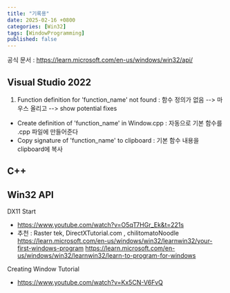 ```yaml
---
title: "기록용"
date: 2025-02-16 +0800
categories: [Win32]
tags: [WindowProgramming]
published: false
---
```


공식 문서 : https://learn.microsoft.com/en-us/windows/win32/api/



## Visual Studio 2022
1. Function definition for 'function_name' not found : 함수 정의가 없음
--> 마우스 올리고
--> show potential fixes
- Create definition of 'function_name' in Window.cpp : 자동으로 기본 함수를 .cpp 파일에 만들어준다
- Copy signature of 'function_name' to clipboard : 기본 함수 내용을 clipboard에 복사

## C++

## Win32 API

DX11 Start 
- https://www.youtube.com/watch?v=O5qT7HGr_Ek&t=221s
- 추천 : Raster tek, DirectXTutorial.com , chilitomatoNoodle
https://learn.microsoft.com/en-us/windows/win32/learnwin32/your-first-windows-program
https://learn.microsoft.com/en-us/windows/win32/learnwin32/learn-to-program-for-windows

Creating Window Tutorial
- https://www.youtube.com/watch?v=Kx5CN-V6FvQ